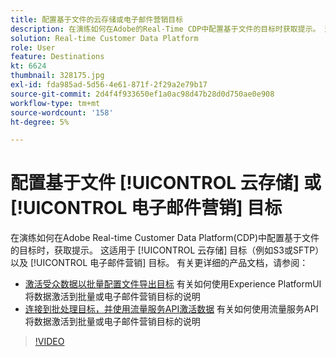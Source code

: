 ```yaml
---
title: 配置基于文件的云存储或电子邮件营销目标
description: 在演练如何在Adobe的Real-Time CDP中配置基于文件的目标时获取提示。 这适用于云存储目标（例如S3或SFTP）以及电子邮件营销目标。
solution: Real-time Customer Data Platform
role: User
feature: Destinations
kt: 6624
thumbnail: 328175.jpg
exl-id: fda985ad-5d56-4e61-871f-2f29a2e79b17
source-git-commit: 2d4f4f933650ef1a0ac98d47b28d0d750ae0e908
workflow-type: tm+mt
source-wordcount: '158'
ht-degree: 5%

---
```


# 配置基于文件 [!UICONTROL 云存储] 或 [!UICONTROL 电子邮件营销] 目标

在演练如何在Adobe Real-time Customer Data Platform(CDP)中配置基于文件的目标时，获取提示。 这适用于 [!UICONTROL 云存储] 目标（例如S3或SFTP）以及 [!UICONTROL 电子邮件营销] 目标。 有关更详细的产品文档，请参阅：

* [激活受众数据以批量配置文件导出目标](https://experienceleague.adobe.com/docs/experience-platform/destinations/ui/activate/activate-batch-profile-destinations.html) 有关如何使用Experience PlatformUI将数据激活到批量或电子邮件营销目标的说明
* [连接到批处理目标，并使用流量服务API激活数据](https://experienceleague.adobe.com/docs/experience-platform/destinations/api/connect-activate-batch-destinations.html) 有关如何使用流量服务API将数据激活到批量或电子邮件营销目标的说明

>[!VIDEO](https://video.tv.adobe.com/v/328175/?quality=12&learn=on)
